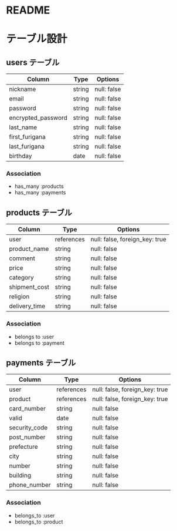# README
# テーブル設計

## users テーブル

| Column             | Type   | Options     |
| ------------------ | ------ | ----------- |
| nickname           | string | null: false |
| email              | string | null: false |
| password           | string | null: false |
| encrypted_password | string | null: false |
| last_name          | string | null: false |
| first_furigana     | string | null: false |
| last_furigana      | string | null: false |
| birthday           | date   | null: false |

### Association

- has_many :products
- has_many :payments

## products テーブル

| Column        | Type       | Options                        |
| ------------- | ---------- | ------------------------------ |
| user          | references | null: false, foreign_key: true |
| product_name  | string     | null: false                    |
| comment       | string     | null: false                    |
| price         | string     | null: false                    |
| category      | string     | null: false                    |
| shipment_cost | string     | null: false                    |
| religion      | string     | null: false                    |
| delivery_time | string     | null: false                    |

### Association

- belongs to :user
- belongs to :payment

## payments テーブル

| Column          | Type       | Options                        |
| --------------- | ---------- | ------------------------------ |
| user            | references | null: false, foreign_key: true |
| product         | references | null: false, foreign_key: true |
| card_number     | string     | null: false                    |
| valid           | date       | null: false                    |
| security_code   | string     | null: false                    |
| post_number     | string     | null: false                    |
| prefecture      | string     | null: false                    |
| city            | string     | null: false                    |
| number          | string     | null: false                    |
| building        | string     | null: false                    |
| phone_number    | string     | null: false                    |

### Association

- belongs_to :user
- belongs_to :product
